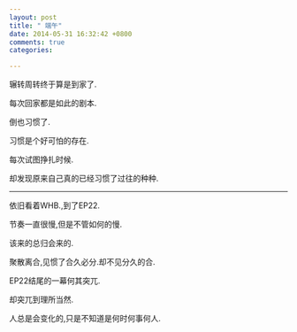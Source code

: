 ```yaml
---
layout: post
title: " 端午"
date: 2014-05-31 16:32:42 +0800
comments: true
categories: 

---
```

辗转周转终于算是到家了.

每次回家都是如此的剧本.

倒也习惯了.

习惯是个好可怕的存在.

每次试图挣扎时候.

却发现原来自己真的已经习惯了过往的种种.

---

依旧看着WHB.,到了EP22.

节奏一直很慢,但是不管如何的慢.

该来的总归会来的.

聚散离合,见惯了合久必分.却不见分久的合.

EP22结尾的一幕何其突兀.

却突兀到理所当然.

人总是会变化的,只是不知道是何时何事何人.

